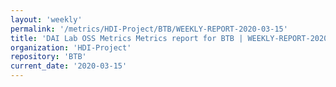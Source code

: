 ```yaml
---
layout: 'weekly'
permalink: '/metrics/HDI-Project/BTB/WEEKLY-REPORT-2020-03-15'
title: 'DAI Lab OSS Metrics Metrics report for BTB | WEEKLY-REPORT-2020-03-15'
organization: 'HDI-Project'
repository: 'BTB'
current_date: '2020-03-15'
---
```

